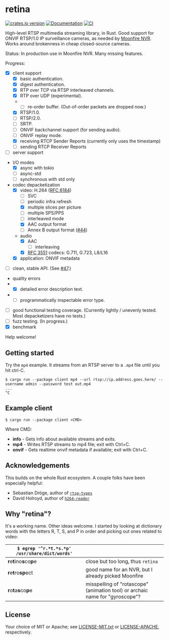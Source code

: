 # retina

[![crates.io version](https://img.shields.io/crates/v/retina.svg)](https://crates.io/crates/retina)
[![Documentation](https://docs.rs/retina/badge.svg)](https://docs.rs/retina)
[![CI](https://github.com/scottlamb/retina/workflows/CI/badge.svg)](https://github.com/scottlamb/retina/actions?query=workflow%3ACI)

High-level RTSP multimedia streaming library, in Rust. Good support for
ONVIF RTSP/1.0 IP surveillance cameras, as needed by
[Moonfire NVR](https://github.com/scottlamb/moonfire-nvr). Works around
brokenness in cheap closed-source cameras.

Status: In production use in Moonfire NVR. Many missing features.

Progress:

*   [x] client support
    *   [x] basic authentication.
    *   [x] digest authentication.
    *   [x] RTP over TCP via RTSP interleaved channels.
    *   [x] RTP over UDP (experimental).
    *   *   [ ] re-order buffer. (Out-of-order packets are dropped now.)
    *   [x] RTSP/1.0.
    *   [ ] RTSP/2.0.
    *   [ ] SRTP.
    *   [ ] ONVIF backchannel support (for sending audio).
    *   [ ] ONVIF replay mode.
    *   [x] receiving RTCP Sender Reports (currently only uses the timestamp)
    *   [ ] sending RTCP Receiver Reports
*   [ ] server support
*   I/O modes
    *   [x] async with tokio
    *   [ ] async-std
    *   [ ] synchronous with std only
*   codec depacketization
    *   [x] video: H.264
        ([RFC 6184](https://datatracker.ietf.org/doc/html/rfc6184))
        *   [ ] SVC
        *   [ ] periodic infra refresh
        *   [x] multiple slices per picture
        *   [ ] multiple SPS/PPS
        *   [ ] interleaved mode
        *   [x] AAC output format
        *   [ ] Annex B output format ([#44](https://github.com/scottlamb/retina/issues/44))
    *   audio
        *   [x] AAC
            *   [ ] interleaving
        *   [x] [RFC 3551](https://datatracker.ietf.org/doc/html/rfc3551)
            codecs: G.711, G.723, L8/L16
    *   [x] application: ONVIF metadata
*   [ ] clean, stable API. (See [#47](https://github.com/scottlamb/retina/issues/47).)
*   quality errors
*   *   [x] detailed error description text.
*   *   [ ] programmatically inspectable error type.
*   [ ] good functional testing coverage. (Currently lightly / unevenly tested.
        Most depacketizers have no tests.)
*   [ ] fuzz testing. (In progress.)
*   [x] benchmark

Help welcome!

## Getting started

Try the `mp4` example. It streams from an RTSP server to a `.mp4` file until
you hit ctrl-C.

```shell
$ cargo run --package client mp4 --url rtsp://ip.address.goes.here/ --username admin --password test out.mp4
...
^C
```

## Example client

```shell
$ cargo run --package client <CMD>
```

Where CMD:

* **info** - Gets info about available streams and exits.
* **mp4** - Writes RTSP streams to mp4 file; exit with Ctrl+C.
* **onvif** - Gets realtime onvif metadata if available; exit with Ctrl+C.

## Acknowledgements

This builds on the whole Rust ecosystem. A couple folks have been especially
helpful:

*   Sebastian Dröge, author of
    [`rtsp-types`](https://crates.io/crates/rtsp-types)
*   David Holroyd, author of
    [`h264-reader`](https://crates.io/crates/h264-reader)

## Why "retina"?

It's a working name. Other ideas welcome. I started by looking at dictionary
words with the letters R, T, S, and P in order and picking out ones related to
video:

| `$ egrep '^r.*t.*s.*p' /usr/share/dict/words'` |                                                                              |
| ---------------------------------------------- | ---------------------------------------------------------------------------- |
| <b>r</b>e<b>t</b>ino<b>s</b>co<b>p</b>e        | close but too long, thus `retina`                                            |
| <b>r</b>e<b>t</b>ro<b>sp</b>ect                | good name for an NVR, but I already picked Moonfire                          |
| <b>r</b>o<b>t</b>a<b>s</b>co<b>p</b>e          | misspelling of "rotascope" (animation tool) or archaic name for "gyroscope"? |

## License

Your choice of MIT or Apache; see [LICENSE-MIT.txt](LICENSE-MIT.txt) or
[LICENSE-APACHE](LICENSE-APACHE.txt), respectively.
